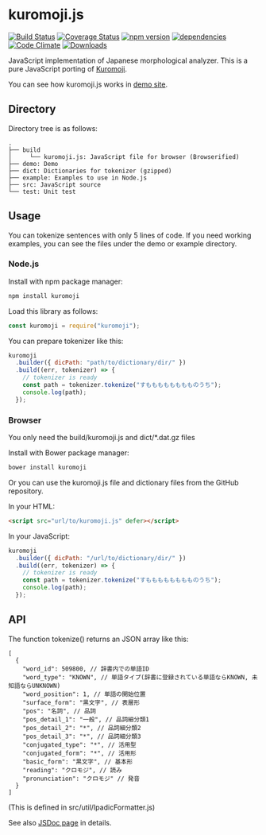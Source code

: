# kuromoji.js

[![Build Status](https://travis-ci.org/takuyaa/kuromoji.js.svg?branch=master)](https://travis-ci.org/takuyaa/kuromoji.js)
[![Coverage Status](https://coveralls.io/repos/github/takuyaa/kuromoji.js/badge.svg?branch=master)](https://coveralls.io/github/takuyaa/kuromoji.js?branch=master)
[![npm version](https://badge.fury.io/js/kuromoji.svg)](https://badge.fury.io/js/kuromoji)
[![dependencies](https://david-dm.org/takuyaa/kuromoji.js.svg)](https://david-dm.org/takuyaa/kuromoji.js)
[![Code Climate](https://codeclimate.com/github/takuyaa/kuromoji.js/badges/gpa.svg)](https://codeclimate.com/github/takuyaa/kuromoji.js)
[![Downloads](https://img.shields.io/npm/dm/kuromoji.svg)](https://www.npmjs.com/package/kuromoji)

JavaScript implementation of Japanese morphological analyzer.
This is a pure JavaScript porting of [Kuromoji](https://www.atilika.com/ja/kuromoji/).

You can see how kuromoji.js works in [demo site](https://takuyaa.github.io/kuromoji.js/demo/tokenize.html).

## Directory

Directory tree is as follows:

```directorytree
.
├── build
│     └── kuromoji.js: JavaScript file for browser (Browserified)
├── demo: Demo
├── dict: Dictionaries for tokenizer (gzipped)
├── example: Examples to use in Node.js
├── src: JavaScript source
└── test: Unit test
```

## Usage

You can tokenize sentences with only 5 lines of code.
If you need working examples, you can see the files under the demo or example directory.

### Node.js

Install with npm package manager:

```bash
npm install kuromoji
```

Load this library as follows:

```js
const kuromoji = require("kuromoji");
```

You can prepare tokenizer like this:

```js
kuromoji
  .builder({ dicPath: "path/to/dictionary/dir/" })
  .build((err, tokenizer) => {
    // tokenizer is ready
    const path = tokenizer.tokenize("すもももももももものうち");
    console.log(path);
  });
```

### Browser

You only need the build/kuromoji.js and dict/\*.dat.gz files

Install with Bower package manager:

```bash
bower install kuromoji
```

Or you can use the kuromoji.js file and dictionary files from the GitHub repository.

In your HTML:

```html
<script src="url/to/kuromoji.js" defer></script>
```

In your JavaScript:

```js
kuromoji
  .builder({ dicPath: "/url/to/dictionary/dir/" })
  .build((err, tokenizer) => {
    // tokenizer is ready
    const path = tokenizer.tokenize("すもももももももものうち");
    console.log(path);
  });
```

## API

The function tokenize() returns an JSON array like this:

```jsonc
[
  {
    "word_id": 509800, // 辞書内での単語ID
    "word_type": "KNOWN", // 単語タイプ(辞書に登録されている単語ならKNOWN, 未知語ならUNKNOWN)
    "word_position": 1, // 単語の開始位置
    "surface_form": "黒文字", // 表層形
    "pos": "名詞", // 品詞
    "pos_detail_1": "一般", // 品詞細分類1
    "pos_detail_2": "*", // 品詞細分類2
    "pos_detail_3": "*", // 品詞細分類3
    "conjugated_type": "*", // 活用型
    "conjugated_form": "*", // 活用形
    "basic_form": "黒文字", // 基本形
    "reading": "クロモジ", // 読み
    "pronunciation": "クロモジ" // 発音
  }
]
```

(This is defined in src/util/IpadicFormatter.js)

See also [JSDoc page](https://takuyaa.github.io/kuromoji.js/jsdoc/) in details.
